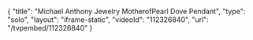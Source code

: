 {
    "title": "Michael Anthony Jewelry MotherofPearl Dove Pendant",
    "type": "solo",
    "layout": "iframe-static",
    "videoId": "112326840",
    "url": "\/tvpembed\/112326840"
}
